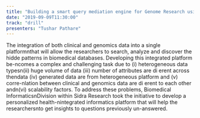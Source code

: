```yaml
---
title: "Building a smart query mediation engine for Genome Research using Apache Drill"
date: "2019-09-09T11:30:00"
track: "drill"
presenters: "Tushar Pathare"
---
```


The integration of both clinical and genomics data into a single platformnthat will allow the researchers to search, analyze and discover the hidde patterns in biomedical databases. Developing this integrated platform be-ncomes a complex and challenging task due to (i) heterogeneous data typesn(ii) huge volume of data (iii) number of attributes are di erent across thendata (iv) generated data are from heterogeneous platform and (v) corre-nlation between clinical and genomics data are di erent to each other andn(vi) scalability factors. To address these problems, Biomedical InformaticsnDivision within Sidra Research took the initiative to develop a personalized health-nintegrated informatics platform that will help the researchersnto  get insights to questions previously un-answered.